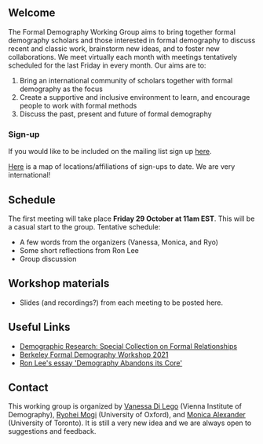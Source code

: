 ## Welcome

The Formal Demography Working Group aims to bring together formal demography scholars and those interested in formal demography to discuss recent and classic work, brainstorm new ideas, and to foster new collaborations. We meet virtually each month with meetings tentatively scheduled for the last Friday in every month. Our aims are to:

1. Bring an international community of scholars together with formal demography as the focus 
2. Create a supportive and inclusive environment to learn, and encourage people to work with formal methods
3. Discuss the past, present and future of formal demography 

### Sign-up

If you would like to be included on the mailing list sign up [here](https://docs.google.com/forms/d/e/1FAIpQLSeacS7MDRaulnOsVW3fMX2qaMzFdqutMrYOj8N0E-NYA9c7KQ/viewform). 

<a href="map.html">Here</a> is a map of locations/affiliations of sign-ups to date. We are very international!

## Schedule

The first meeting will take place **Friday 29 October at 11am EST**. This will be a casual start to the group. Tentative schedule:

- A few words from the organizers (Vanessa, Monica, and Ryo) 
- Some short reflections from Ron Lee
- Group discussion

## Workshop materials

- Slides (and recordings?) from each meeting to be posted here. 

## Useful Links

- [Demographic Research: Special Collection on Formal Relationships](https://www.demographic-research.org/special/8/default.htm)
- [Berkeley Formal Demography Workshop 2021](https://populationsciences.berkeley.edu/population-center/annual-workshop-on-formal-demography/berkeley-formal-demography-workshop-2021/)
- [Ron Lee's essay 'Demography Abandons its Core'](https://u.demog.berkeley.edu/~rlee/papers/FormalDemog.pdf)


## Contact

This working group is organized by [Vanessa Di Lego](http://www.wittgensteincentre.org/en/staff/member/di-lego.htm) (Vienna Institute of Demography), [Ryohei Mogi](https://www.ox.ac.uk/news-and-events/find-an-expert/dr-ryohei-mogi) (University of Oxford), and [Monica Alexander](https://www.monicaalexander.com/) (University of Toronto). It is still a very new idea and we are always open to suggestions and feedback. 
